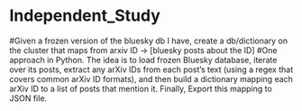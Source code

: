 # Independent_Study
#Given a frozen version of the bluesky db I have, create a db/dictionary on the cluster that maps from arxiv ID -> [bluesky posts about the ID]
#One approach in Python. The idea is to load frozen Bluesky database, iterate over its posts, extract any arXiv IDs from each post’s text (using a regex that covers common arXiv ID formats), and then build a dictionary mapping each arXiv ID to a list of posts that mention it. Finally, Export this mapping to JSON file.